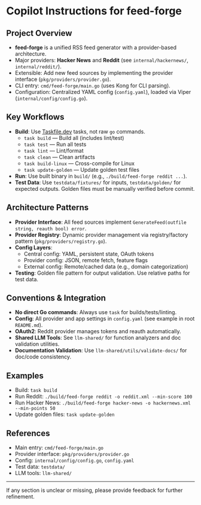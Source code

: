 # Copilot Instructions for feed-forge

## Project Overview

- **feed-forge** is a unified RSS feed generator with a provider-based architecture.
- Major providers: **Hacker News** and **Reddit** (see `internal/hackernews/`, `internal/reddit/`).
- Extensible: Add new feed sources by implementing the provider interface (`pkg/providers/provider.go`).
- CLI entry: `cmd/feed-forge/main.go` (uses Kong for CLI parsing).
- Configuration: Centralized YAML config (`config.yaml`), loaded via Viper (`internal/config/config.go`).

## Key Workflows

- **Build**: Use [Taskfile.dev](https://taskfile.dev) tasks, not raw `go` commands.
  - `task build` — Build all (includes lint/test)
  - `task test` — Run all tests
  - `task lint` — Lint/format
  - `task clean` — Clean artifacts
  - `task build-linux` — Cross-compile for Linux
  - `task update-golden` — Update golden test files
- **Run**: Use built binary in `build/` (e.g., `./build/feed-forge reddit ...`).
- **Test Data**: Use `testdata/fixtures/` for inputs, `testdata/golden/` for expected outputs. Golden files must be manually verified before commit.

## Architecture Patterns

- **Provider Interface**: All feed sources implement `GenerateFeed(outfile string, reauth bool) error`.
- **Provider Registry**: Dynamic provider management via registry/factory pattern (`pkg/providers/registry.go`).
- **Config Layers**:
  - Central config: YAML, persistent state, OAuth tokens
  - Provider config: JSON, remote fetch, feature flags
  - External config: Remote/cached data (e.g., domain categorization)
- **Testing**: Golden file pattern for output validation. Use relative paths for test data.

## Conventions & Integration

- **No direct Go commands**: Always use `task` for builds/tests/linting.
- **Config**: All provider and app settings in `config.yaml` (see example in root `README.md`).
- **OAuth2**: Reddit provider manages tokens and reauth automatically.
- **Shared LLM Tools**: See `llm-shared/` for function analyzers and doc validation utilities.
- **Documentation Validation**: Use `llm-shared/utils/validate-docs/` for doc/code consistency.

## Examples

- Build: `task build`
- Run Reddit: `./build/feed-forge reddit -o reddit.xml --min-score 100`
- Run Hacker News: `./build/feed-forge hacker-news -o hackernews.xml --min-points 50`
- Update golden files: `task update-golden`

## References

- Main entry: `cmd/feed-forge/main.go`
- Provider interface: `pkg/providers/provider.go`
- Config: `internal/config/config.go`, `config.yaml`
- Test data: `testdata/`
- LLM tools: `llm-shared/`

---

If any section is unclear or missing, please provide feedback for further refinement.

